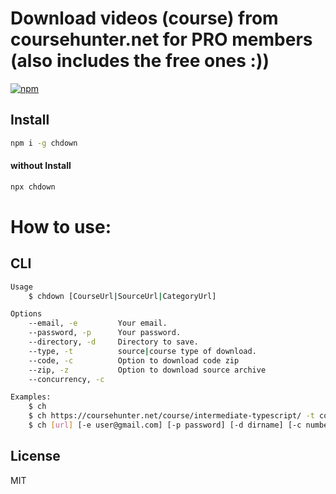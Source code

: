 # Download videos (course) from coursehunter.net for PRO members (also includes the free ones :))
[![npm](https://badgen.net/npm/v/chdown)](https://www.npmjs.com/package/chdown)

## Install
```sh
npm i -g chdown
```

#### without Install
```sh
npx chdown
```

# How to use:

## CLI
```sh
Usage
    $ chdown [CourseUrl|SourceUrl|CategoryUrl]

Options
    --email, -e         Your email.
    --password, -p      Your password.
    --directory, -d     Directory to save.
    --type, -t          source|course type of download.
    --code, -c          Option to download code zip
    --zip, -z           Option to download source archive
    --concurrency, -c

Examples:
    $ ch
    $ ch https://coursehunter.net/course/intermediate-typescript/ -t course
    $ ch [url] [-e user@gmail.com] [-p password] [-d dirname] [-c number] [-t source]
```


## License
MIT
